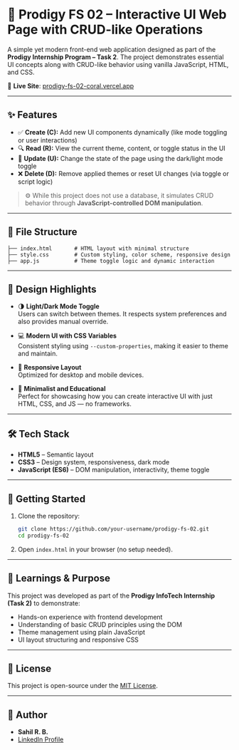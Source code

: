 
# 💼 Prodigy FS 02 – Interactive UI Web Page with CRUD-like Operations

A simple yet modern front-end web application designed as part of the **Prodigy Internship Program – Task 2**. The project demonstrates essential UI concepts along with CRUD-like behavior using vanilla JavaScript, HTML, and CSS.

🔗 **Live Site**: [prodigy-fs-02-coral.vercel.app](https://prodigy-fs-02-coral.vercel.app)

---

## ✨ Features

- ✅ **Create (C):** Add new UI components dynamically (like mode toggling or user interactions)
- 🔍 **Read (R):** View the current theme, content, or toggle status in the UI
- 📝 **Update (U):** Change the state of the page using the dark/light mode toggle
- ❌ **Delete (D):** Remove applied themes or reset UI changes (via toggle or script logic)

> ⚙️ While this project does not use a database, it simulates CRUD behavior through **JavaScript-controlled DOM manipulation**.

---

## 📁 File Structure

```
├── index.html       # HTML layout with minimal structure
├── style.css        # Custom styling, color scheme, responsive design
├── app.js           # Theme toggle logic and dynamic interaction
```

---

## 🎨 Design Highlights

- 🌗 **Light/Dark Mode Toggle**  
  Users can switch between themes. It respects system preferences and also provides manual override.

- 💻 **Modern UI with CSS Variables**  
  Consistent styling using `--custom-properties`, making it easier to theme and maintain.

- 📱 **Responsive Layout**  
  Optimized for desktop and mobile devices.

- 🧠 **Minimalist and Educational**  
  Perfect for showcasing how you can create interactive UI with just HTML, CSS, and JS — no frameworks.

---

## 🛠️ Tech Stack

- **HTML5** – Semantic layout
- **CSS3** – Design system, responsiveness, dark mode
- **JavaScript (ES6)** – DOM manipulation, interactivity, theme toggle

---

## 🚀 Getting Started

1. Clone the repository:
   ```bash
   git clone https://github.com/your-username/prodigy-fs-02.git
   cd prodigy-fs-02
   ```

2. Open `index.html` in your browser (no setup needed).

---

## 🧪 Learnings & Purpose

This project was developed as part of the **Prodigy InfoTech Internship (Task 2)** to demonstrate:

- Hands-on experience with frontend development
- Understanding of basic CRUD principles using the DOM
- Theme management using plain JavaScript
- UI layout structuring and responsive CSS

---

## 📄 License

This project is open-source under the [MIT License](LICENSE).

---

## 👤 Author

- **Sahil R. B.**
- [LinkedIn Profile](https://www.linkedin.com/in/sahil-bhalekar-937079310/)
